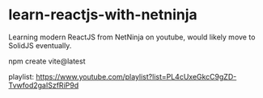 # learn-reactjs-with-netninja
Learning modern ReactJS from NetNinja on youtube, would likely move to SolidJS eventually.

npm create vite@latest

playlist: https://www.youtube.com/playlist?list=PL4cUxeGkcC9gZD-Tvwfod2gaISzfRiP9d